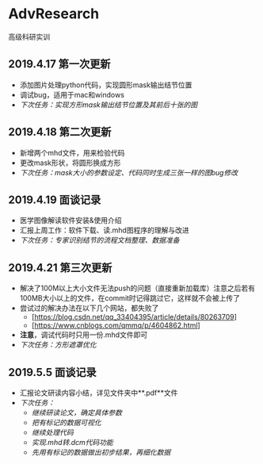 # AdvResearch
高级科研实训


## 2019.4.17 第一次更新
- 添加图片处理python代码，实现圆形mask输出结节位置
- 调试bug，适用于mac和windows
- *下次任务：实现方形mask输出结节位置及其前后十张的图*

## 2019.4.18 第二次更新

- 新增两个mhd文件，用来检验代码
- 更改mask形状，将圆形换成方形
- *下次任务：mask大小的参数设定、代码同时生成三张一样的图bug修改*

## 2019.4.19 面谈记录

- 医学图像解读软件安装&使用介绍
- 汇报上周工作：软件下载、读.mhd图程序的理解与改进
- *下次任务：专家识别结节的流程文档整理、数据准备*

## 2019.4.21 第三次更新

- 解决了100M以上大小文件无法push的问题（直接重新加载库）注意之后若有100MB大小以上的文件，在commit时记得跳过它，这样就不会被上传了
- 尝试过的解决办法在以下几个网站，都失败了
   - [<https://blog.csdn.net/qq_33404395/article/details/80263709>]
   - [<https://www.cnblogs.com/qmmq/p/4604862.html>]
- **注意**，调试代码时只用一份.mhd文件即可
- *下次任务：方形遮罩优化*

## 2019.5.5 面谈记录

- 汇报论文研读内容小结，详见文件夹中**.pdf**文件
- *下次任务：*
   - *继续研读论文，确定具体参数*
   - *把有标记的数据可视化*
   - *继续处理代码*
   - *实现.mhd转.dcm代码功能*
   - *先用有标记的数据做出初步结果，再细化数据*

